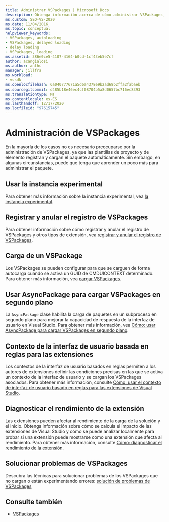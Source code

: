 ```yaml
---
title: Administrar VSPackages | Microsoft Docs
description: Obtenga información acerca de cómo administrar VSPackages, para saber cuándo puede utilizar simplemente la administración predeterminada de VSPackage proporcionada por Visual Studio y cómo y cuándo personalizarla.
ms.custom: SEO-VS-2020
ms.date: 11/04/2016
ms.topic: conceptual
helpviewer_keywords:
- VSPackages, autoloading
- VSPackages, delayed loading
- delay loading
- VSPackages, loading
ms.assetid: 386e0ce5-4107-4164-b0cd-1cf43eb5e7cf
author: acangialosi
ms.author: anthc
manager: jillfra
ms.workload:
- vssdk
ms.openlocfilehash: 6a040777671a5d6a4378e9b2ad68b2ffa2fabaeb
ms.sourcegitcommit: d485b18e46ec4cf08704b5a8d0657bc716ec8393
ms.translationtype: MT
ms.contentlocale: es-ES
ms.lasthandoff: 12/17/2020
ms.locfileid: "97615745"
---
```

# <a name="manage-vspackages"></a>Administración de VSPackages
En la mayoría de los casos no es necesario preocuparse por la administración de VSPackages, ya que las plantillas de proyecto y de elemento registran y cargan el paquete automáticamente. Sin embargo, en algunas circunstancias, puede que tenga que aprender un poco más para administrar el paquete.

## <a name="use-the-experimental-instance"></a>Usar la instancia experimental
 Para obtener más información sobre la instancia experimental, vea [la instancia experimental](../extensibility/the-experimental-instance.md).

## <a name="register-and-unregister-vspackages"></a>Registrar y anular el registro de VSPackages
 Para obtener información sobre cómo registrar y anular el registro de VSPackages y otros tipos de extensión, vea [registrar y anular el registro de VSPackages](../extensibility/registering-and-unregistering-vspackages.md).

## <a name="load-a-vspackage"></a>Carga de un VSPackage
 Los VSPackages se pueden configurar para que se carguen de forma autocarga cuando se activa un GUID de CMDUICONTEXT determinado. Para obtener más información, vea [cargar VSPackages](../extensibility/loading-vspackages.md).

## <a name="use-asyncpackage-to-load-vspackages-in-the-background"></a>Usar AsyncPackage para cargar VSPackages en segundo plano
 La `AsyncPackage` clase habilita la carga de paquetes en un subproceso en segundo plano para mejorar la capacidad de respuesta de la interfaz de usuario en Visual Studio. Para obtener más información, vea [Cómo: usar AsyncPackage para cargar VSPackages en segundo plano](../extensibility/how-to-use-asyncpackage-to-load-vspackages-in-the-background.md).

## <a name="rule-based-ui-context-for-extensions"></a>Contexto de la interfaz de usuario basada en reglas para las extensiones
 Los contextos de la interfaz de usuario basados en reglas permiten a los autores de extensiones definir las condiciones precisas en las que se activa un contexto de la interfaz de usuario y se cargan los VSPackages asociados. Para obtener más información, consulte [Cómo: usar el contexto de interfaz de usuario basado en reglas para las extensiones de Visual Studio](../extensibility/how-to-use-rule-based-ui-context-for-visual-studio-extensions.md).

## <a name="diagnose-extension-performance"></a>Diagnosticar el rendimiento de la extensión
Las extensiones pueden afectar al rendimiento de la carga de la solución y el inicio. Obtenga información sobre cómo se calcula el impacto de las extensiones de Visual Studio y cómo se puede analizar localmente para probar si una extensión puede mostrarse como una extensión que afecta al rendimiento. Para obtener más información, consulte [Cómo: diagnosticar el rendimiento de la extensión](how-to-diagnose-extension-performance.md).

## <a name="troubleshoot-vspackages"></a>Solucionar problemas de VSPackages
 Descubra las técnicas para solucionar problemas de los VSPackages que no cargan o están experimentando errores: [solución de problemas de VSPackages](../extensibility/troubleshooting-vspackages.md)

## <a name="see-also"></a>Consulte también
- [VSPackages](../extensibility/internals/vspackages.md)
